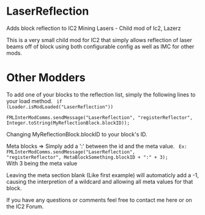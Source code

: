 LaserReflection
===============

Adds block reflection to IC2 Mining Lasers - Child mod of Ic2, Lazerz

This is a very small child mod for IC2 that simply allows reflection of laser beams off of block using both configurable config as well as IMC for other mods. 


Other Modders
===============

To add one of your blocks to the reflection list, simply the following lines to your load method.
<code>
if (Loader.isModLoaded("LaserReflection"))  <br>
FMLInterModComms.sendMessage("LaserReflection", "registerReflector", Integer.toString(MyReflectionBlock.blockID)); </code>
			
Changing MyReflectionBlock.blockID to your block's ID.

Meta blocks => Simply add a ':' between the id and the meta value.
  <code> Ex: FMLInterModComms.sendMessage("LaserReflection", "registerReflector", MetaBlockSomething.blockID + ":" + 3); </code> <br>
  With 3 being the meta value
  
  Leaving the meta section blank (Like first example) will automaticly add a -1, causing the interpretion of a wildcard and allowing all meta values for that block.
  
  
If you have any questions or comments feel free to contact me here or on the IC2 Forum.
